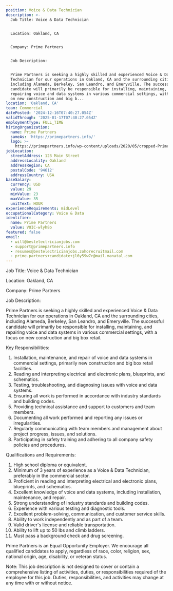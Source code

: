 ```yaml
---
position: Voice & Data Technician
description: >-
  Job Title: Voice & Data Technician


  Location: Oakland, CA


  Company: Prime Partners


  Job Description:


  Prime Partners is seeking a highly skilled and experienced Voice & Data
  Technician for our operations in Oakland, CA and the surrounding cities,
  including Alameda, Berkeley, San Leandro, and Emeryville. The successful
  candidate will primarily be responsible for installing, maintaining, and
  repairing voice and data systems in various commercial settings, with a focus
  on new construction and big b...
location: 'Oakland, CA'
team: Commercial
datePosted: '2024-12-16T07:40:27.054Z'
validThrough: '2025-01-17T07:40:27.054Z'
employmentType: FULL_TIME
hiringOrganization:
  name: Prime Partners
  sameAs: 'https://primepartners.info/'
  logo: >-
    https://primepartners.info/wp-content/uploads/2020/05/cropped-Prime-Partners-Logo-NO-BG-1-1.png
jobLocation:
  streetAddress: 123 Main Street
  addressLocality: Oakland
  addressRegion: CA
  postalCode: '94612'
  addressCountry: USA
baseSalary:
  currency: USD
  value: 29
  minValue: 23
  maxValue: 35
  unitText: HOUR
experienceRequirements: midLevel
occupationalCategory: Voice & Data
identifier:
  name: Prime Partners
  value: VOIC-wlyh8o
featured: false
email:
  - will@bestelectricianjobs.com
  - support@primepartners.info
  - resumes@bestelectricianjobs.zohorecruitmail.com
  - prime.partners+candidate+jl6y59w7r@mail.manatal.com
---
```




Job Title: Voice & Data Technician

Location: Oakland, CA

Company: Prime Partners

Job Description:

Prime Partners is seeking a highly skilled and experienced Voice & Data Technician for our operations in Oakland, CA and the surrounding cities, including Alameda, Berkeley, San Leandro, and Emeryville. The successful candidate will primarily be responsible for installing, maintaining, and repairing voice and data systems in various commercial settings, with a focus on new construction and big box retail. 

Key Responsibilities:

1. Installation, maintenance, and repair of voice and data systems in commercial settings, primarily new construction and big box retail facilities.
2. Reading and interpreting electrical and electronic plans, blueprints, and schematics.
3. Testing, troubleshooting, and diagnosing issues with voice and data systems.
4. Ensuring all work is performed in accordance with industry standards and building codes.
5. Providing technical assistance and support to customers and team members.
6. Documenting all work performed and reporting any issues or irregularities.
7. Regularly communicating with team members and management about project progress, issues, and solutions.
8. Participating in safety training and adhering to all company safety policies and procedures.

Qualifications and Requirements:

1. High school diploma or equivalent.
2. Minimum of 3 years of experience as a Voice & Data Technician, preferably in the commercial sector.
3. Proficient in reading and interpreting electrical and electronic plans, blueprints, and schematics.
4. Excellent knowledge of voice and data systems, including installation, maintenance, and repair.
5. Strong understanding of industry standards and building codes.
6. Experience with various testing and diagnostic tools.
7. Excellent problem-solving, communication, and customer service skills.
8. Ability to work independently and as part of a team.
9. Valid driver's license and reliable transportation.
10. Ability to lift up to 50 lbs and climb ladders.
11. Must pass a background check and drug screening.

Prime Partners is an Equal Opportunity Employer. We encourage all qualified candidates to apply, regardless of race, color, religion, sex, national origin, age, disability, or veteran status.

Note: This job description is not designed to cover or contain a comprehensive listing of activities, duties, or responsibilities required of the employee for this job. Duties, responsibilities, and activities may change at any time with or without notice.
